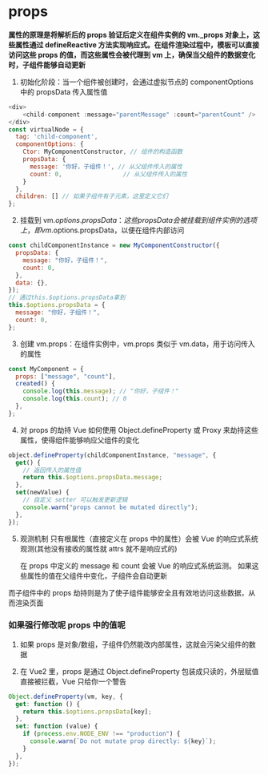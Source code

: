# props

**属性的原理是将解析后的 props 验证后定义在组件实例的 vm.\_props 对象上，这些属性通过 defineReactive 方法实现响应式。在组件渲染过程中，模板可以直接访问这些 props 的值，而这些属性会被代理到 vm 上，确保当父组件的数据变化时，子组件能够自动更新**

1. 初始化阶段：当一个组件被创建时，会通过虚拟节点的 componentOptions 中的 propsData 传入属性值

```js
<div>
    <child-component :message="parentMessage" :count="parentCount" />
</div>
const virtualNode = {
  tag: 'child-component',
  componentOptions: {
    Ctor: MyComponentConstructor, // 组件的构造函数
    propsData: {
      message: '你好，子组件！', // 从父组件传入的属性
      count: 0,                 // 从父组件传入的属性
    }
  },
  children: [] // 如果子组件有子元素，这里定义它们
};
```

2. 挂载到 vm.$options.propsData：这些 propsData 会被挂载到组件实例的选项上，即 vm.$options.propsData，以便在组件内部访问

```js
const childComponentInstance = new MyComponentConstructor({
  propsData: {
    message: "你好，子组件！",
    count: 0,
  },
  data: {},
});
// 通过this.$options.propsData拿到
this.$options.propsData = {
  message: "你好，子组件！",
  count: 0,
};
```

3. 创建 vm.props：在组件实例中，vm.props 类似于 vm.data，用于访问传入的属性

```js
const MyComponent = {
  props: ["message", "count"],
  created() {
    console.log(this.message); // "你好，子组件！"
    console.log(this.count); // 0
  },
};
```

4. 对 props 的劫持
   Vue 如何使用 Object.defineProperty 或 Proxy 来劫持这些属性，使得组件能够响应父组件的变化

```js
object.defineProperty(childComponentInstance, "message", {
  get() {
    // 返回传入的属性值
    return this.$options.propsData.message;
  },
  set(newValue) {
    // 自定义 setter 可以触发更新逻辑
    console.warn("props cannot be mutated directly");
  },
});
```

5. 观测机制
   只有根属性（直接定义在 props 中的属性）会被 Vue 的响应式系统观测(其他没有接收的属性就 attrs 就不是响应式的)

   在 props 中定义的 message 和 count 会被 Vue 的响应式系统监测。
   如果这些属性的值在父组件中变化，子组件会自动更新

而子组件中的 props 劫持则是为了使子组件能够安全且有效地访问这些数据，从而渲染页面

### 如果强行修改呢 props 中的值呢

1. 如果 props 是对象/数组，子组件仍然能改内部属性，这就会污染父组件的数据

2. 在 Vue2 里，props 是通过 Object.defineProperty 包装成只读的，外层赋值直接被拦截，Vue 只给你一个警告


```js
Object.defineProperty(vm, key, {
  get: function () {
    return this.$options.propsData[key];
  },
  set: function (value) {
    if (process.env.NODE_ENV !== "production") {
      console.warn(`Do not mutate prop directly: ${key}`);
    }
  },
});
```
